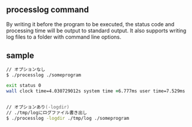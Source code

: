 ## processlog command

By writing it before the program to be executed, the status code and processing time will be output to standard output. It also supports writing log files to a folder with command line options.

## sample
```zsh
// オプションなし
$ ./processlog ./someprogram

exit status 0
wall clock time=4.030729012s system time =6.777ms user time=7.529ms


// オプションあり(-logdir)
// ./tmp/logにログファイル書き出し
$ ./processlog -logdir ./tmp/log ./someprogram

```
